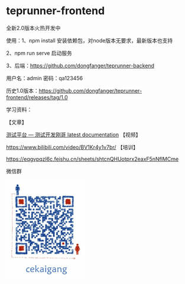 # teprunner-frontend

全新2.0版本火热开发中

使用：1、npm install 安装依赖包，对node版本无要求，最新版本也支持

2、npm run serve 启动服务

3、后端：https://github.com/dongfanger/teprunner-backend

用户名：admin 密码：qa123456

历史1.0版本：https://github.com/dongfanger/teprunner-frontend/releases/tag/1.0

学习资料：

【文章】

[测试平台 &mdash; 测试开发刚哥 latest documentation](https://dongfanger.gitee.io/blog/chapters/%E6%B5%8B%E8%AF%95%E5%B9%B3%E5%8F%B0.html) 【视频】

https://www.bilibili.com/video/BV1Kr4y1v7br/ 【培训】

https://eqgvpqzl6c.feishu.cn/sheets/shtcnQHUotprx2eaxF5nNflMCme

微信群

![](README/2023-06-09-09-07-34-image.png)
